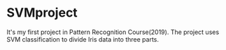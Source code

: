 # SVMproject
It's my first project in Pattern Recognition Course(2019).
The project uses SVM classification to divide Iris data into three parts.
